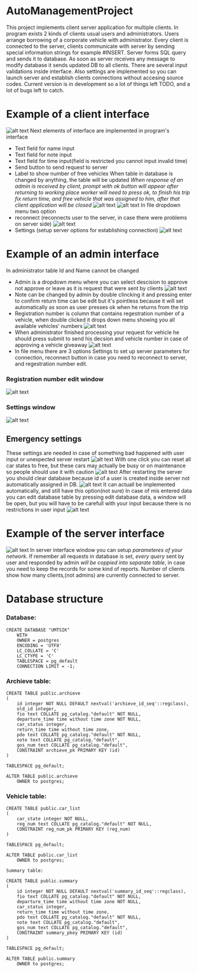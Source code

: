 # AutoManagementProject
This project implements client server application for multiple clients. In program exists 2 kinds of clients usual users and administrators.
Users arrange borrowing of a corporate vehicle with administrator.
Every client is connected to the server, clients communicate with server by sending special information strings for example #INSERT. Server forms SQL query
and sends it to database. As soon as server receives any message to modify database it sends updated DB to all clients. There are several input validations inside interface.
Also settings are implemented so you can launch server and establish clients connections without accesing source codes.
Current version is in development so a lot of things left TODO, and a lot of bugs left to catch.
# Example of a client interface
![alt text](https://github.com/KabaevRoman/VehicleManagementProject/blob/master/Client%20Examples/%D0%A1%D0%BD%D0%B8%D0%BC%D0%BE%D0%BA%20%D1%8D%D0%BA%D1%80%D0%B0%D0%BD%D0%B0%202021-08-08%20%D0%B2%2020.35.14.png)
Next elements of interface are implemented in program's interface
* Text field for name input
* Text field for note input
* Text field for time input(field is restricted you cannot input invalid time)
* Send button to send request to server 
* Label to show number of free vehicles
When table in database is changed by anything, the table will be updated
*When response of an admin is received by client, prompt with ok button will appear after returning to working place worker will need to press ok, to finish his trip fix return time, and free vehicle that was assigned to him, after that client application will be closed*
![alt text](https://github.com/KabaevRoman/VehicleManagementProject/blob/master/Client%20Examples/%D0%A1%D0%BD%D0%B8%D0%BC%D0%BE%D0%BA%20%D1%8D%D0%BA%D1%80%D0%B0%D0%BD%D0%B0%202021-08-08%20%D0%B2%2020.35.47.png)
![alt text](https://github.com/KabaevRoman/VehicleManagementProject/blob/master/Client%20Examples/%D0%A1%D0%BD%D0%B8%D0%BC%D0%BE%D0%BA%20%D1%8D%D0%BA%D1%80%D0%B0%D0%BD%D0%B0%202021-08-08%20%D0%B2%2020.37.22.png)
In file dropdown menu two option
* reconnect (reconnects user to the server, in case there were problems on server side)
![alt text](https://github.com/KabaevRoman/VehicleManagementProject/blob/master/Client%20Examples/%D0%A1%D0%BD%D0%B8%D0%BC%D0%BE%D0%BA%20%D1%8D%D0%BA%D1%80%D0%B0%D0%BD%D0%B0%202021-08-08%20%D0%B2%2022.01.11.png)
* Settings (setup server options for establishing connection)
![alt text](https://github.com/KabaevRoman/VehicleManagementProject/blob/master/Client%20Examples/%D0%A1%D0%BD%D0%B8%D0%BC%D0%BE%D0%BA%20%D1%8D%D0%BA%D1%80%D0%B0%D0%BD%D0%B0%202021-08-08%20%D0%B2%2022.11.08.png)

# Example of an admin interface
In administrator table Id and Name cannot be changed
* Admin is a dropdown menu where you can select descision to approve not approve or leave as it is request that were sent by clients
![alt text](https://github.com/KabaevRoman/VehicleManagementProject/blob/master/Client%20Examples/%D0%A1%D0%BD%D0%B8%D0%BC%D0%BE%D0%BA%20%D1%8D%D0%BA%D1%80%D0%B0%D0%BD%D0%B0%202021-08-08%20%D0%B2%2020.36.12.png)
* Note can be changed by admin by double clincking it and pressing enter to confirm return time can be edit but it's pointless because it will set automatically as soon as user presses ok when he returns from the trip
* Registration number is column that contains regestration number of a vehicle, when double clicked it drops down menu showing you all available vehicles' numbers
![alt text](https://github.com/KabaevRoman/VehicleManagementProject/blob/master/Client%20Examples/%D0%A1%D0%BD%D0%B8%D0%BC%D0%BE%D0%BA%20%D1%8D%D0%BA%D1%80%D0%B0%D0%BD%D0%B0%202021-08-08%20%D0%B2%2020.36.25.png)
* When administrator finished processing your request for vehicle he should press submit to send his decsion and vehicle number in case of approving a vehicle giveaway
![alt text](https://github.com/KabaevRoman/VehicleManagementProject/blob/master/Client%20Examples/%D0%A1%D0%BD%D0%B8%D0%BC%D0%BE%D0%BA%20%D1%8D%D0%BA%D1%80%D0%B0%D0%BD%D0%B0%202021-08-08%20%D0%B2%2020.45.06.png)
* In file menu there are 3 options Settings to set up server parameters for connection, reconnect button in case you need to reconnect to server, and regestration number edit.
### Registration number edit window
![alt text](https://github.com/KabaevRoman/VehicleManagementProject/blob/master/Client%20Examples/%D0%A1%D0%BD%D0%B8%D0%BC%D0%BE%D0%BA%20%D1%8D%D0%BA%D1%80%D0%B0%D0%BD%D0%B0%202021-08-08%20%D0%B2%2020.45.30.png)
### Settings window
![alt text](https://github.com/KabaevRoman/VehicleManagementProject/blob/master/Client%20Examples/%D0%A1%D0%BD%D0%B8%D0%BC%D0%BE%D0%BA%20%D1%8D%D0%BA%D1%80%D0%B0%D0%BD%D0%B0%202021-08-08%20%D0%B2%2020.45.23.png)
## Emergency settings 
These settings are needed in case of something bad happened with user input or unexpected server restart
![alt text](https://github.com/KabaevRoman/VehicleManagementProject/blob/master/Client%20Examples/%D0%A1%D0%BD%D0%B8%D0%BC%D0%BE%D0%BA%20%D1%8D%D0%BA%D1%80%D0%B0%D0%BD%D0%B0%202021-08-08%20%D0%B2%2020.45.52.png)
With one click you can reset all car states to free, but these cars may actually be busy or on maintenance so people should use it with caution
![alt text](https://github.com/KabaevRoman/VehicleManagementProject/blob/master/Client%20Examples/%D0%A1%D0%BD%D0%B8%D0%BC%D0%BE%D0%BA%20%D1%8D%D0%BA%D1%80%D0%B0%D0%BD%D0%B0%202021-08-08%20%D0%B2%2020.46.03.png)
After restarting the server you should clear database because id of a user is created inside server not automatically assigned in DB.
![alt text](https://github.com/KabaevRoman/VehicleManagementProject/blob/master/Client%20Examples/%D0%A1%D0%BD%D0%B8%D0%BC%D0%BE%D0%BA%20%D1%8D%D0%BA%D1%80%D0%B0%D0%BD%D0%B0%202021-08-08%20%D0%B2%2023.12.27.png)
It can actuall be implemented automatically, and still have this option(not sure)
In case of mis entered data you can edit database table by pressing edit database data, a window will be open, but you will have to be carefull with your input because there is no restrictions in user input
![alt text](https://github.com/KabaevRoman/VehicleManagementProject/blob/master/Client%20Examples/%D0%A1%D0%BD%D0%B8%D0%BC%D0%BE%D0%BA%20%D1%8D%D0%BA%D1%80%D0%B0%D0%BD%D0%B0%202021-08-08%20%D0%B2%2020.46.25.png)


# Example of the server interface
![alt text](https://github.com/KabaevRoman/VehicleManagementProject/blob/master/Client%20Examples/%D0%A1%D0%BD%D0%B8%D0%BC%D0%BE%D0%BA%20%D1%8D%D0%BA%D1%80%D0%B0%D0%BD%D0%B0%202021-08-08%20%D0%B2%2020.22.07.png)
In server interface window you can setup *parameteres of your network*. If remember all requests in database is set, *every query* sent by user and responded by admin *will be coppied into separate table*, in case you need to keep the records for some kind of reports. Number of clients show how many clients,(not admins) are currently connected to server.
# Database structure
### Database:
```
CREATE DATABASE "UMTSIK"
    WITH 
    OWNER = postgres
    ENCODING = 'UTF8'
    LC_COLLATE = 'C'
    LC_CTYPE = 'C'
    TABLESPACE = pg_default
    CONNECTION LIMIT = -1;
```
### Archieve table:
```
CREATE TABLE public.archieve
(
    id integer NOT NULL DEFAULT nextval('archieve_id_seq'::regclass),
    old_id integer,
    fio text COLLATE pg_catalog."default" NOT NULL,
    departure_time time without time zone NOT NULL,
    car_status integer,
    return_time time without time zone,
    pdo text COLLATE pg_catalog."default" NOT NULL,
    note text COLLATE pg_catalog."default",
    gos_num text COLLATE pg_catalog."default",
    CONSTRAINT archieve_pk PRIMARY KEY (id)
)

TABLESPACE pg_default;

ALTER TABLE public.archieve
    OWNER to postgres;
```
### Vehicle table:
```
CREATE TABLE public.car_list
(
    car_state integer NOT NULL,
    reg_num text COLLATE pg_catalog."default" NOT NULL,
    CONSTRAINT reg_num_pk PRIMARY KEY (reg_num)
)

TABLESPACE pg_default;

ALTER TABLE public.car_list
    OWNER to postgres;

Summary table:

CREATE TABLE public.summary
(
    id integer NOT NULL DEFAULT nextval('summary_id_seq'::regclass),
    fio text COLLATE pg_catalog."default" NOT NULL,
    departure_time time without time zone NOT NULL,
    car_status integer,
    return_time time without time zone,
    pdo text COLLATE pg_catalog."default" NOT NULL,
    note text COLLATE pg_catalog."default",
    gos_num text COLLATE pg_catalog."default",
    CONSTRAINT summary_pkey PRIMARY KEY (id)
)

TABLESPACE pg_default;

ALTER TABLE public.summary
    OWNER to postgres;
```
